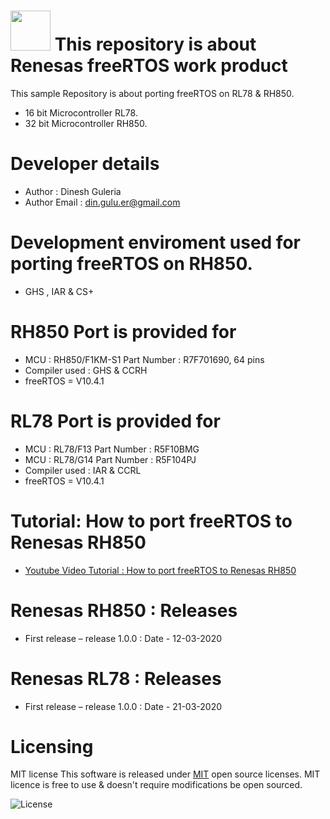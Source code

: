 # <img src="https://encrypted-tbn0.gstatic.com/images?q=tbn:ANd9GcR7o6p4tZT_ORfBAOCJ0DD7CPSyOo3ZToXUVQ&usqp=CAU" width="64" height="64"> This repository is about Renesas freeRTOS work product
This sample Repository is about porting freeRTOS on RL78 & RH850.
* 16 bit Microcontroller RL78.
* 32 bit Microcontroller RH850.

# Developer details
* Author  : Dinesh Guleria
* Author Email : din.gulu.er@gmail.com

# Development enviroment used for porting freeRTOS on RH850.
* GHS , IAR & CS+

# RH850 Port is provided for
* MCU : RH850/F1KM-S1 Part Number : R7F701690, 64 pins
* Compiler used : GHS & CCRH
* freeRTOS = V10.4.1

# RL78 Port is provided for
* MCU : RL78/F13 Part Number : R5F10BMG
* MCU : RL78/G14 Part Number : R5F104PJ
* Compiler used : IAR & CCRL
* freeRTOS = V10.4.1

# Tutorial:  How to port freeRTOS to Renesas RH850
- [Youtube Video Tutorial : How to port freeRTOS to Renesas RH850](https://www.youtube.com/watch?v=Wvf05a59v3M)

# Renesas RH850 : Releases
* First release – release 1.0.0  : Date - 12-03-2020

# Renesas RL78 : Releases
* First release – release 1.0.0  : Date - 21-03-2020


# Licensing
MIT license
This software is released under [MIT](https://opensource.org/licenses/MIT) open source licenses.
MIT licence is free to use & doesn't require modifications be open sourced.

![](https://encrypted-tbn0.gstatic.com/images?q=tbn:ANd9GcRYQoSrP63RCORrRsqBdpHP8vywuqwxtKY1rw&usqp=CAU "License")
